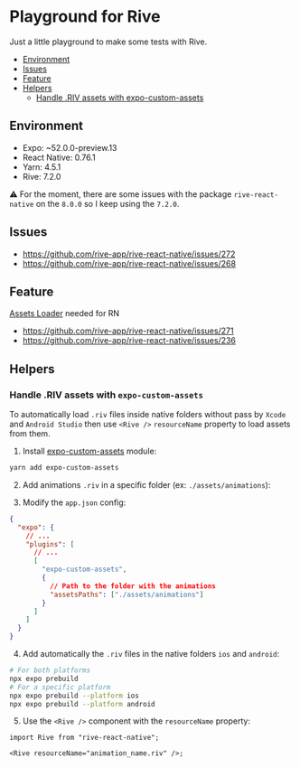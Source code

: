 # Playground for Rive

Just a little playground to make some tests with Rive.

- [Environment](#environment)
- [Issues](#issues)
- [Feature](#feature)
- [Helpers](#helpers)
  - [Handle .RIV assets with expo-custom-assets](#handle-riv-assets-with-expo-custom-assets)

## Environment

- Expo: ~52.0.0-preview.13
- React Native: 0.76.1
- Yarn: 4.5.1
- Rive: 7.2.0

⚠️ For the moment, there are some issues with the package `rive-react-native` on the `8.0.0` so I keep using the `7.2.0`.

## Issues

- https://github.com/rive-app/rive-react-native/issues/272
- https://github.com/rive-app/rive-react-native/issues/268

## Feature

[Assets Loader](https://rive.app/community/doc/loading-assets/doct4wVHGPgC#handling-assets) needed for RN

- https://github.com/rive-app/rive-react-native/issues/271
- https://github.com/rive-app/rive-react-native/issues/236

## Helpers

### Handle .RIV assets with `expo-custom-assets`

To automatically load `.riv` files inside native folders without pass by `Xcode` and `Android Studio` then use `<Rive />` `resourceName` property to load assets from them.

1. Install [expo-custom-assets](https://github.com/Malaa-tech/expo-custom-assets) module:

```bash
yarn add expo-custom-assets
```

2. Add animations `.riv` in a specific folder (ex: `./assets/animations`):

3. Modify the `app.json` config:

```json
{
  "expo": {
    // ...
    "plugins": [
      // ...
      [
        "expo-custom-assets",
        {
          // Path to the folder with the animations
          "assetsPaths": ["./assets/animations"]
        }
      ]
    ]
  }
}
```

4. Add automatically the `.riv` files in the native folders `ios` and `android`:

```bash
# For both platforms
npx expo prebuild
# For a specific platform
npx expo prebuild --platform ios
npx expo prebuild --platform android
```

5. Use the `<Rive />` component with the `resourceName` property:

```tsx
import Rive from "rive-react-native";

<Rive resourceName="animation_name.riv" />;
```
